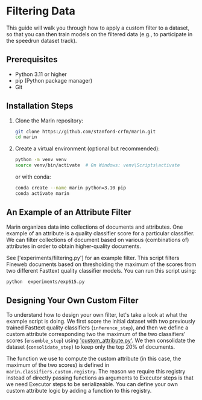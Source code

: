 # Filtering Data

This guide will walk you through how to apply a custom filter to a dataset, so that you can then
train models on the filtered data (e.g., to participate in the speedrun dataset track).

## Prerequisites

- Python 3.11 or higher
- pip (Python package manager)
- Git

## Installation Steps

1. Clone the Marin repository:
   ```bash
   git clone https://github.com/stanford-crfm/marin.git
   cd marin
   ```
2. Create a virtual environment (optional but recommended):
   ```bash
   python -m venv venv
   source venv/bin/activate  # On Windows: venv\Scripts\activate
   ```
   or with conda:
   ```bash
   conda create --name marin python=3.10 pip
   conda activate marin
   ```

## An Example of an Attribute Filter

Marin organizes data into collections of documents and attributes. One example of an attribute is a quality classifier score for a particular classifier. We can filter collections of document based on various (combinations of) attributes in order to obtain higher-quality documents.

See ['experiments/filtering.py'] for an example filter. This script filters Fineweb documents based on thresholding the maximum of the scores from two different Fasttext quality classifier models. You can run this script using:

```bash
python  experiments/exp615.py
```

## Designing Your Own Custom Filter

To understand how to design your own filter, let's take a look at what the example script is doing.
We first score the initial dataset with two previously trained Fasttext quality classifiers (`inference_step`), and then we define a custom attribute corresponding two the maximum of the two classifiers' scores (`ensemble_step`) using ['custom_attribute.py'](https://github.com/stanford-crfm/marin/blob/main/marin/processing/classification/custom/custom_attribute.py).
We then consolidate the dataset (`consolidate_step`) to keep only the top 20\% of documents.

The function we use to compute the custom attribute (in this case, the maximum of the two scores) is defined in `marin.classifiers.custom.registry`. The reason we require this registry instead of directly passing functions as arguments to Executor steps is that we need Executor steps to be serializeable.
You can define your own custom attribute logic by adding a function to this registry.
